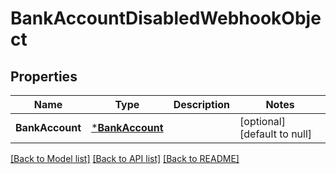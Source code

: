 # BankAccountDisabledWebhookObject

## Properties

 Name            | Type                               | Description | Notes                        
-----------------|------------------------------------|-------------|------------------------------
 **BankAccount** | [***BankAccount**](BankAccount.md) |             | [optional] [default to null] 

[[Back to Model list]](../README.md#documentation-for-models) [[Back to API list]](../README.md#documentation-for-api-endpoints) [[Back to README]](../README.md)

